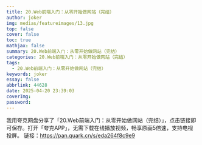 ```yaml
---
title: 20.Web前端入门：从零开始做网站（完结）
author: joker
img: medias/featureimages/13.jpg
top: false
cover: false
toc: true
mathjax: false
summary: 20.Web前端入门：从零开始做网站（完结）
categories: 20.Web前端入门：从零开始做网站（完结）
tags:
  - 20.Web前端入门：从零开始做网站（完结）
keywords: joker
essay: false
abbrlink: 44628
date: 2025-04-20 23:39:03
coverImg:
password:
---
```


我用夸克网盘分享了「20.Web前端入门：从零开始做网站（完结）」，点击链接即可保存。打开「夸克APP」，无需下载在线播放视频，畅享原画5倍速，支持电视投屏。
链接：https://pan.quark.cn/s/eda264f8c9e9
